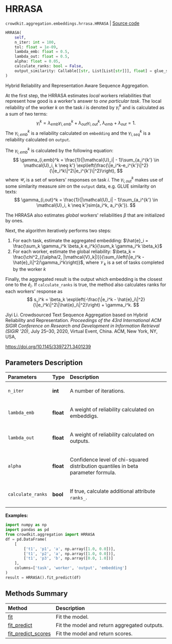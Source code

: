# HRRASA
`crowdkit.aggregation.embeddings.hrrasa.HRRASA` | [Source code](https://github.com/Toloka/crowd-kit/blob/v1.1.0.rc2/crowdkit/aggregation/embeddings/hrrasa.py#L27)

```python
HRRASA(
    self,
    n_iter: int = 100,
    tol: float = 1e-09,
    lambda_emb: float = 0.5,
    lambda_out: float = 0.5,
    alpha: float = 0.05,
    calculate_ranks: bool = False,
    output_similarity: Callable[[str, List[List[str]]], float] = glue_similarity
)
```

Hybrid Reliability and Representation Aware Sequence Aggregation.


At the first step, the HRRASA estimates *local* workers reliabilities that represent how good is a
worker's answer to *one particular task*. The local reliability of the worker $k$ on the task $i$ is
denoted by $\gamma_i^k$ and is calculated as a sum of two terms:
$$
\gamma_i^k = \lambda_{emb}\gamma_{i,emb}^k + \lambda_{out}\gamma_{i,out}^k, \; \lambda_{emb} + \lambda_{out} = 1.
$$
The $\gamma_{i,emb}^k$ is a reliability calculated on `embedding` and the $\gamma_{i,seq}^k$ is a
reliability calculated on `output`.

The $\gamma_{i,emb}^k$ is calculated by the following equation:
$$
\gamma_{i,emb}^k = \frac{1}{|\mathcal{U}_i| - 1}\sum_{a_i^{k'} \in \mathcal{U}_i, k \neq k'}
\exp\left(\frac{\|e_i^k-e_i^{k'}\|^2}{\|e_i^k\|^2\|e_i^{k'}\|^2}\right),
$$
where $\mathcal{U_i}$ is a set of workers' responses on task $i$. The $\gamma_{i,out}^k$ makes use
of some similarity measure $sim$ on the `output` data, e.g. GLUE similarity on texts:
$$
\gamma_{i,out}^k = \frac{1}{|\mathcal{U}_i| - 1}\sum_{a_i^{k'} \in \mathcal{U}_i, k \neq k'}sim(a_i^k, a_i^{k'}).
$$

The HRRASA also estimates *global* workers' reliabilities $\beta$ that are initialized by ones.

Next, the algorithm iteratively performs two steps:
1. For each task, estimate the aggregated embedding: $\hat{e}_i = \frac{\sum_k \gamma_i^k
\beta_k e_i^k}{\sum_k \gamma_i^k \beta_k}$
2. For each worker, estimate the global reliability: $\beta_k = \frac{\chi^2_{(\alpha/2,
|\mathcal{V}_k|)}}{\sum_i\left(\|e_i^k - \hat{e}_i\|^2/\gamma_i^k\right)}$, where $\mathcal{V}_k$
is a set of tasks completed by the worker $k$

Finally, the aggregated result is the output which embedding is
the closest one to the $\hat{e}_i$. If `calculate_ranks` is true, the method also calculates ranks for
each workers' response as
$$
s_i^k = \beta_k \exp\left(-\frac{\|e_i^k - \hat{e}_i\|^2}{\|e_i^k\|^2\|\hat{e}_i\|^2}\right) + \gamma_i^k.
$$

Jiyi Li. Crowdsourced Text Sequence Aggregation based on Hybrid Reliability and Representation.
*Proceedings of the 43rd International ACM SIGIR Conference on Research and Development
in Information Retrieval (SIGIR ’20)*, July 25–30, 2020, Virtual Event, China. ACM, New York, NY, USA,

<https://doi.org/10.1145/3397271.3401239>

## Parameters Description

| Parameters | Type | Description |
| :----------| :----| :-----------|
`n_iter`|**int**|<p>A number of iterations.</p>
`lambda_emb`|**float**|<p>A weight of reliability calculated on embeddigs.</p>
`lambda_out`|**float**|<p>A weight of reliability calculated on outputs.</p>
`alpha`|**float**|<p>Confidence level of chi-squared distribution quantiles in beta parameter formula.</p>
`calculate_ranks`|**bool**|<p>If true, calculate additional attribute `ranks_`.</p>

**Examples:**


```python
import numpy as np
import pandas as pd
from crowdkit.aggregation import HRRASA
df = pd.DataFrame(
    [
        ['t1', 'p1', 'a', np.array([1.0, 0.0])],
        ['t1', 'p2', 'a', np.array([1.0, 0.0])],
        ['t1', 'p3', 'b', np.array([0.0, 1.0])]
    ],
    columns=['task', 'worker', 'output', 'embedding']
)
result = HRRASA().fit_predict(df)
```
## Methods Summary

| Method | Description |
| :------| :-----------|
[fit](crowdkit.aggregation.embeddings.hrrasa.HRRASA.fit.md)| Fit the model.
[fit_predict](crowdkit.aggregation.embeddings.hrrasa.HRRASA.fit_predict.md)| Fit the model and return aggregated outputs.
[fit_predict_scores](crowdkit.aggregation.embeddings.hrrasa.HRRASA.fit_predict_scores.md)| Fit the model and return scores.
